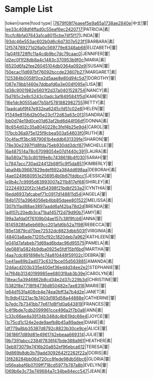 # Sample List

|token|name|food type|
|<a href="ccip://token?token=7679f08f7eaeef5e9a65a1738ae2840e">7679f08f7eaeef5e9a65a1738ae2840e</a>|中文|葷|
|<a href="ccip://token?token=ee33c408df4ffad0c55eaf6ec2420717">ee33c408df4ffad0c55eaf6ec2420717</a>|PATRICIA|素|
|<a href="ccip://token?token=fccfc8bfa07643a1ca8015cbe74f5f17">fccfc8bfa07643a1ca8015cbe74f5f17</a>|LINDA|葷|
|<a href="ccip://token?token=93dc46e553ac602b0d6c6d7307e523f1">93dc46e553ac602b0d6c6d7307e523f1</a>|BARBARA|素|
|<a href="ccip://token?token=2f574789271d26a0c569779e8348ab68">2f574789271d26a0c569779e8348ab68</a>|ELIZABETH|葷|
|<a href="ccip://token?token=1a04f8728ffc11a4cdb9bc7dc79caac0">1a04f8728ffc11a4cdb9bc7dc79caac0</a>|JENNIFER|葷|
|<a href="ccip://token?token=d2ec0f1f28db8a4c1483c370953b9f0c">d2ec0f1f28db8a4c1483c370953b9f0c</a>|MARIA|素|
|<a href="ccip://token?token=6520d6fa2fee26045104db0364a092e9">6520d6fa2fee26045104db0364a092e9</a>|SUSAN|葷|
|<a href="ccip://token?token=50ecac11d697bf76092bccde23607b27">50ecac11d697bf76092bccde23607b27</a>|MARGARET|素|
|<a href="ccip://token?token=125384b0058f0ce2d5aae8e80d94c5d7">125384b0058f0ce2d5aae8e80d94c5d7</a>|DOROTHY|葷|
|<a href="ccip://token?token=087e78bb1460e7ddbafd6a3e004f095e">087e78bb1460e7ddbafd6a3e004f095e</a>|LISA|葷|
|<a href="ccip://token?token=d38c9001982e5601f2d37a0401528754">d38c9001982e5601f2d37a0401528754</a>|NANCY|素|
|<a href="ccip://token?token=5d765c2e8c5243c0adc3af8495841f5d">5d765c2e8c5243c0adc3af8495841f5d</a>|KAREN|葷|
|<a href="ccip://token?token=16e1dc90555abf7b5bf5781882982755">16e1dc90555abf7b5bf5781882982755</a>|BETTY|素|
|<a href="ccip://token?token=1aadcabf9f47e932ea6245cfd51c02e8">1aadcabf9f47e932ea6245cfd51c02e8</a>|HELEN|葷|
|<a href="ccip://token?token=f1349e8156d2b05e23cf72d83a63c0f3">f1349e8156d2b05e23cf72d83a63c0f3</a>|SANDRA|葷|
|<a href="ccip://token?token=bb0d74e19d0ce01d63af2bd6d44f06df">bb0d74e19d0ce01d63af2bd6d44f06df</a>|DONNA|素|
|<a href="ccip://token?token=8c654d02c35a8040228c3fef4b25e9d4">8c654d02c35a8040228c3fef4b25e9d4</a>|CAROL|葷|
|<a href="ccip://token?token=17bcb36a975e125f9cbea503a54603f0">17bcb36a975e125f9cbea503a54603f0</a>|RUTH|素|
|<a href="ccip://token?token=0c4facff3bc9879061b4eddb631339fe">0c4facff3bc9879061b4eddb631339fe</a>|SHARON|葷|
|<a href="ccip://token?token=78e30e2397f1d8fda75eb930dd3dcf87">78e30e2397f1d8fda75eb930dd3dcf87</a>|MICHELLE|葷|
|<a href="ccip://token?token=6a487514a78c67098054e07d1440c391">6a487514a78c67098054e07d1440c391</a>|LAURA|素|
|<a href="ccip://token?token=8a580a71b3c80199e6c7438618b4f030">8a580a71b3c80199e6c7438618b4f030</a>|SARAH|葷|
|<a href="ccip://token?token=c7847acc730ad24412b68f5c9f5da851">c7847acc730ad24412b68f5c9f5da851</a>|KIMBERLY|葷|
|<a href="ccip://token?token=aba94b39687829edef692a384dd698aa">aba94b39687829edef692a384dd698aa</a>|DEBORAH|素|
|<a href="ccip://token?token=4ae0249680951e256954b0b67fddbcc1">4ae0249680951e256954b0b67fddbcc1</a>|JESSICA|葷|
|<a href="ccip://token?token=e9b4c7c9995d63993007a211b817ef68">e9b4c7c9995d63993007a211b817ef68</a>|SHIRLEY|素|
|<a href="ccip://token?token=222449320f2c14d54398f21bdbf253a2">222449320f2c14d54398f21bdbf253a2</a>|CYNTHIA|葷|
|<a href="ccip://token?token=6edd6937afcabef71c0917d148811d54">6edd6937afcabef71c0917d148811d54</a>|ANGELA|葷|
|<a href="ccip://token?token=84b1701a3964056eb4bb85daee801522">84b1701a3964056eb4bb85daee801522</a>|MELISSA|素|
|<a href="ccip://token?token=307b11ad88ae3897aadd6af42ba78d2d">307b11ad88ae3897aadd6af42ba78d2d</a>|BRENDA|葷|
|<a href="ccip://token?token=a4f07c20edb3ca71ba1457f2d79d90b7">a4f07c20edb3ca71ba1457f2d79d90b7</a>|AMY|素|
|<a href="ccip://token?token=99a3afda0f76109b04ae157c38f9fcb6">99a3afda0f76109b04ae157c38f9fcb6</a>|ANNA|葷|
|<a href="ccip://token?token=8145928fa6eb669cc201afd6b52a7f98">8145928fa6eb669cc201afd6b52a7f98</a>|REBECCA|葷|
|<a href="ccip://token?token=85e13879cd70ee72532dc8823dbb503f">85e13879cd70ee72532dc8823dbb503f</a>|VIRGINIA|素|
|<a href="ccip://token?token=48403a8ade71205cf92c1820deb7a962">48403a8ade71205cf92c1820deb7a962</a>|KATHLEEN|葷|
|<a href="ccip://token?token=e041d7afabeb71d69ad6bdac96d95575">e041d7afabeb71d69ad6bdac96d95575</a>|PAMELA|素|
|<a href="ccip://token?token=de0881a5824b9dba0925e5fdf15bf6bd">de0881a5824b9dba0925e5fdf15bf6bd</a>|MARTHA|葷|
|<a href="ccip://token?token=4aa7cdc891898e1c74a810448f59102c">4aa7cdc891898e1c74a810448f59102c</a>|DEBRA|葷|
|<a href="ccip://token?token=ce41ae89b2ad073c6321bce05d563885">ce41ae89b2ad073c6321bce05d563885</a>|AMANDA|素|
|<a href="ccip://token?token=2d4acd203b335e400ef36ed4d34ee2e2">2d4acd203b335e400ef36ed4d34ee2e2</a>|STEPHANIE|葷|
|<a href="ccip://token?token=e7f64b31340199985ee6803f8ab3b39e">e7f64b31340199985ee6803f8ab3b39e</a>|CAROLYN|素|
|<a href="ccip://token?token=18eac5a3946862b8cd34e2d37c229b3d">18eac5a3946862b8cd34e2d37c229b3d</a>|CHRISTINE|葷|
|<a href="ccip://token?token=5382f8e7718f94736d850482e7ae8316">5382f8e7718f94736d850482e7ae8316</a>|MARIE|葷|
|<a href="ccip://token?token=e64d153fa408cb4e74ea0bff3a7b4d2e">e64d153fa408cb4e74ea0bff3a7b4d2e</a>|JANET|素|
|<a href="ccip://token?token=fc9db41221ac1b7403d185d58a44888e">fc9db41221ac1b7403d185d58a44888e</a>|CATHERINE|葷|
|<a href="ccip://token?token=b7edc7b7341bb77e611d8f1d0a643819">b7edc7b7341bb77e611d8f1d0a643819</a>|FRANCES|葷|
|<a href="ccip://token?token=c4f9bde7cdb2099961cce496a2f7b0a8">c4f9bde7cdb2099961cce496a2f7b0a8</a>|ANN|素|
|<a href="ccip://token?token=c33c66ae4a39134b348dc4b619dc66e4">c33c66ae4a39134b348dc4b619dc66e4</a>|JOYCE|葷|
|<a href="ccip://token?token=1c75cd1c124e2ede9aefb8b45a89adee">1c75cd1c124e2ede9aefb8b45a89adee</a>|DIANE|素|
|<a href="ccip://token?token=df779a8bb35387d8792c8823b30ce9ce">df779a8bb35387d8792c8823b30ce9ce</a>|ALICE|葷|
|<a href="ccip://token?token=36186f7d89d81e4961742ebeaa669314">36186f7d89d81e4961742ebeaa669314</a>|JULIE|葷|
|<a href="ccip://token?token=9b7391abcc2384f7836f47bde388a961">9b7391abcc2384f7836f47bde388a961</a>|HEATHER|素|
|<a href="ccip://token?token=3eb973079e7416b20a852ef96ebca612">3eb973079e7416b20a852ef96ebca612</a>|TERESA|葷|
|<a href="ccip://token?token=9d869b8db3b79add3092642f2262f22a">9d869b8db3b79add3092642f2262f22a</a>|DORIS|素|
|<a href="ccip://token?token=3f828284bb06d720cc8fede98db56bc6">3f828284bb06d720cc8fede98db56bc6</a>|GLORIA|葷|
|<a href="ccip://token?token=d56eabaf6b0709ff718cd5977b787a8b">d56eabaf6b0709ff718cd5977b787a8b</a>|EVELYN|葷|
|<a href="ccip://token?token=069b6e3c73e749684a7c34be84ecc547">069b6e3c73e749684a7c34be84ecc547</a>|JEAN|素|

